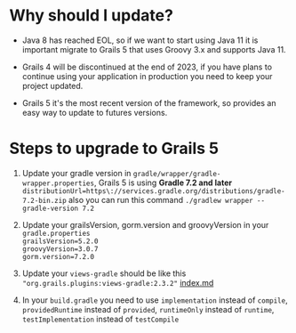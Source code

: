 # Why should I update?

- Java 8 has reached EOL, so if we want to start using Java 11 it is important migrate to
Grails 5  that uses Groovy 3.x and supports Java 11.


- Grails 4 will be discontinued at the end of 2023, if you have plans to continue using your
application in production you need to keep your project updated.


- Grails 5 it's the most recent version of the framework, so provides an easy way to update to futures versions.


# Steps to upgrade to Grails 5

1. Update your gradle version in `gradle/wrapper/gradle-wrapper.properties`, Grails 5 is using **Gradle 7.2 and later**
   `distributionUrl=https\://services.gradle.org/distributions/gradle-7.2-bin.zip` also you can run this command `./gradlew wrapper --gradle-version 7.2`

2. Update your grailsVersion, gorm.version and groovyVersion in your `gradle.properties` <br> `grailsVersion=5.2.0` <br>
   `groovyVersion=3.0.7` <br> `gorm.version=7.2.0`

3. Update your `views-gradle` should be like this `"org.grails.plugins:views-gradle:2.3.2"`
[index.md](index.md)
4. In your `build.gradle` you need to use `implementation` instead of `compile`, `providedRuntime` instead of `provided`,
   `runtimeOnly` instead of `runtime`, `testImplementation` instead of `testCompile`
